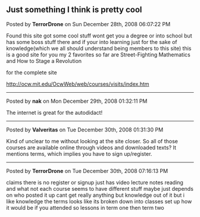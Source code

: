 ## Just something I think is pretty cool
Posted by **TerrorDrone** on Sun December 28th, 2008 06:07:22 PM

Found this site 
got some cool stuff wont get you a degree or into school but has some boss stuff there and if your into learning just for the sake of knowledge(which we all should understand being members to this site) this is a good site for you
my 2 favorites so far are 
Street-Fighting Mathematics
and
How to Stage a Revolution

for the complete site
<!-- m --><a class="postlink" href="http://ocw.mit.edu/OcwWeb/web/courses/visits/index.htm">http://ocw.mit.edu/OcwWeb/web/courses/visits/index.htm</a><!-- m -->

--------------------------------------------------------------------------------

Posted by **nak** on Mon December 29th, 2008 01:32:11 PM

The internet is great for the autodidact!

--------------------------------------------------------------------------------

Posted by **Valveritas** on Tue December 30th, 2008 01:31:30 PM

Kind of unclear to me without looking at the site closer.  So all of those courses are available online through videos and downloaded texts?  It mentions terms, which implies you have to sign up/register.

--------------------------------------------------------------------------------

Posted by **TerrorDrone** on Tue December 30th, 2008 07:16:13 PM

claims there is no register or signup just has video lecture notes reading and what not each course seems to have different stuff maybe just depends on who posted it up 
cant get really anything but knowledge out of it but i like knowledge
the terms looks like its broken down into classes set up how it would be if you attended so lessons in term one then term two
